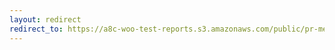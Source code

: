 ```yaml
---
layout: redirect
redirect_to: https://a8c-woo-test-reports.s3.amazonaws.com/public/pr-merge/38986/api/index.html
---
```

